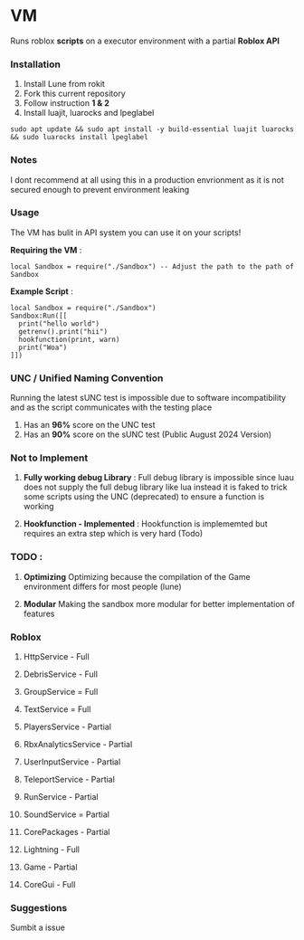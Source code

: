 
# VM
Runs roblox **scripts** on a executor environment with a partial **Roblox API**

### Installation
1. Install Lune from rokit
2. Fork this current repository
3. Follow instruction **1 & 2**
4. Install luajit, luarocks and lpeglabel

```
sudo apt update && sudo apt install -y build-essential luajit luarocks && sudo luarocks install lpeglabel
```

### Notes
I dont recommend at all using this in a production envrionment as it is not secured enough to prevent environment leaking

### Usage
The VM has bulit in API system you can use it on your scripts!

**Requiring the VM** :
```luau
local Sandbox = require("./Sandbox") -- Adjust the path to the path of Sandbox
```

**Example Script** :
```luau
local Sandbox = require("./Sandbox")
Sandbox:Run([[
  print("hello world")
  getrenv().print("hii")
  hookfunction(print, warn)
  print("Woa")
]])
```

### UNC / Unified Naming Convention
Running the latest sUNC test is impossible due to software incompatibility and as the script communicates with the testing place

1. Has an **96%** score on the UNC test
2. Has an **90%** score on the sUNC test (Public August 2024 Version)

### Not to Implement
1. **Fully working debug Library** :
Full debug library is impossible since luau does not supply the full debug library like lua instead it is faked to trick some scripts using the UNC (deprecated) to ensure a function is working

2. **Hookfunction - Implemented** : 
Hookfunction is implememted but requires an extra step which is very hard (Todo)

### TODO :

1. **Optimizing**
Optimizing because the compilation of the Game environment differs for most people (lune)

2. **Modular**
Making the sandbox more modular for better implementation of features

### Roblox 

1. HttpService - Full
2. DebrisService - Full
3. GroupService = Full
4. TextService = Full
5. PlayersService - Partial
6. RbxAnalyticsService - Partial
7. UserInputService - Partial
8. TeleportService - Partial
9. RunService - Partial
10. SoundService = Partial

1. CorePackages - Partial
2. Lightning - Full
3. Game - Partial
4. CoreGui - Full

### Suggestions
Sumbit a issue